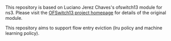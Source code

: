 This repository is based on Luciano Jerez Chaves's ofswitch13 module for ns3. Please visit the [OFSwitch13 project homepage][project] for details of the original module.

This repository aims to support flow entry eviction (lru policy and machine learning policy).

[project]: http://www.lrc.ic.unicamp.br/ofswitch13/
[apidoc]: http://www.lrc.ic.unicamp.br/ofswitch13/doc/html/index.html

